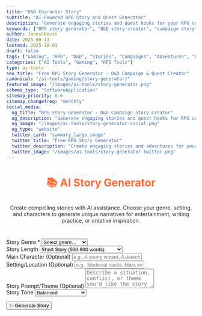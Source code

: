 ```yaml
---
title: "D&D Character Story"
subtitle: "AI-Powered RPG Story and Quest Generator"
description: "Generate engaging stories and quest hooks for your RPG campaigns. Create compelling narratives, adventures, and plot lines for D&D and tabletop gaming sessions."
keywords: ["RPG story generator", "D&D story creator", "campaign story", "quest generator", "RPG plot", "adventure generator", "DnD stories", "tabletop RPG", "campaign ideas", "quest hooks"]
author: JonesCKevin
date: 2025-09-13
lastmod: 2025-10-01
draft: false
tags: ["Gaming", "RPG", "D&D", "Stories", "Campaigns", "Adventures", "DM Tools", "AI", "Tools"]
categories: ["AI Tools", "Gaming", "RPG Tools"]
type: ai-tools
seo_title: "Free RPG Story Generator - D&D Campaign & Quest Creator"
canonical: "/ai-tools/gaming/story-generator/"
featured_image: "/images/ai-tools/story-generator.png"
schema_type: "SoftwareApplication"
sitemap_priority: 0.6
sitemap_changefreq: "monthly"
social_media:
  og_title: "RPG Story Generator - D&D Campaign Story Creator"
  og_description: "Generate engaging stories and quest hooks for RPG campaigns. Create compelling narratives for D&D and tabletop games."
  og_image: "/images/ai-tools/story-generator-social.png"
  og_type: "website"
  twitter_card: "summary_large_image"
  twitter_title: "Free RPG Story Generator"
  twitter_description: "Create engaging stories and adventures for your D&D campaigns with AI. Perfect for DMs and storytellers."
  twitter_image: "/images/ai-tools/story-generator-twitter.png"
---
```



<link rel="stylesheet" href="story-generator.css">

<h1 style="text-align: center; margin-bottom: 30px; color: #ff6b35;">📚 AI Story Generator</h1>
<p style="text-align: center; margin-bottom: 40px; opacity: 0.9;">
Create compelling stories with AI assistance. Choose your genre, setting, and characters to generate unique narratives for entertainment, writing practice, or creative inspiration.
</p>

<form id="storyForm">
<div class="form-group">
<label for="storyGenre">Story Genre *</label>
<select id="storyGenre" required>
<option value="">Select genre...</option>
<option value="fantasy">Fantasy</option>
<option value="sci-fi">Science Fiction</option>
<option value="mystery">Mystery</option>
<option value="romance">Romance</option>
<option value="thriller">Thriller</option>
<option value="horror">Horror</option>
<option value="adventure">Adventure</option>
<option value="drama">Drama</option>
<option value="comedy">Comedy</option>
<option value="historical">Historical Fiction</option>
<option value="post-apocalyptic">Post-Apocalyptic</option>
<option value="superhero">Superhero</option>
</select>
</div>

<div class="form-group">
<label for="storyLength">Story Length</label>
<select id="storyLength">
<option value="short">Short Story (500-800 words)</option>
<option value="medium">Medium Story (1000-1500 words)</option>
<option value="long">Long Story (2000+ words)</option>
<option value="flash">Flash Fiction (200-300 words)</option>
</select>
</div>

<div class="form-group">
<label for="mainCharacter">Main Character (Optional)</label>
<input type="text" id="mainCharacter" placeholder="e.g., A young wizard, A detective, A space explorer...">
</div>

<div class="form-group">
<label for="setting">Setting/Location (Optional)</label>
<input type="text" id="setting" placeholder="e.g., Medieval castle, Mars colony, Victorian London...">
</div>

<div class="form-group">
<label for="storyPrompt">Story Prompt/Theme (Optional)</label>
<textarea id="storyPrompt" rows="3" placeholder="Describe a situation, conflict, or theme you'd like the story to explore..."></textarea>
</div>

<div class="form-group">
<label for="tone">Story Tone</label>
<select id="tone">
<option value="balanced">Balanced</option>
<option value="dark">Dark & Serious</option>
<option value="light">Light & Humorous</option>
<option value="mysterious">Mysterious</option>
<option value="inspiring">Inspiring & Uplifting</option>
<option value="dramatic">Dramatic & Intense</option>
</select>
</div>

<button type="button" class="btn-primary" onclick="generateStory()">✨ Generate Story</button>
</form>

<div id="loadingDiv" class="loading" style="display: none;">
Crafting your story...
</div>

<div id="errorDiv" style="display: none;"></div>

<div id="resultDiv" style="display: none;">
<h3 style="color: #ff6b35; margin-bottom: 20px;">Generated Story</h3>
<div class="result-content" id="resultContent"></div>

<div style="margin-top: 30px; gap: 15px; display: flex; justify-content: center; flex-wrap: wrap;">
<button class="btn-primary" onclick="copyResult()" style="width: auto; padding: 10px 20px;">📋 Copy to Clipboard</button>
<button class="btn-primary" onclick="downloadResult('markdown')" style="width: auto; padding: 10px 20px; background: linear-gradient(135deg, #28a745, #34ce57);">📄 Download Markdown</button>
<button class="btn-primary" onclick="generateVariation()" style="width: auto; padding: 10px 20px; background: linear-gradient(135deg, #6f42c1, #8e5bcd);">📖 Generate Alternative</button>

</div>
</div>


<script src="story-generator.js"></script>





